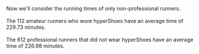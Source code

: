 Now we'll consider the running times of only non-professional runners. 
<br>
<br>
The 112 amateur runners who wore hyperShoes have an average time of 229.73 minutes. 
<br>
<br>
The 612 professional runners that did not wear hyperShoes have an average time of 226.98 minutes. 
